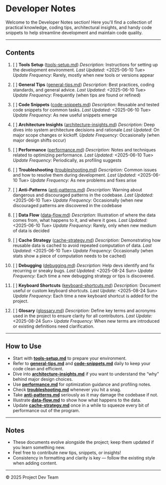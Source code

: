 <!--
START OF: docs/dev-notes/README.md
Purpose: This directory contains notes, tips, insights, and reusable resources for developers involved in this project.
Update Frequency: Update this README whenever new documents are added or existing ones get significant updates.
Location: docs/dev-notes/README.md
-->

# Developer Notes

Welcome to the Developer Notes section!
Here you'll find a collection of practical knowledge, coding tips, architectural insights, and handy code snippets to help streamline development and maintain code quality.

---

## Contents

1. [ ] **Tools Setup** ([tools-setup.md](tools-setup.md))
   _Description:_ Instructions for setting up the development environment.
   _Last Updated:_ <2025-06-10 Tue>
   _Update Frequency:_ Rarely, mostly when new tools or versions appear

2. [ ] **General Tips** ([general-tips.md](general-tips.md))
   _Description:_ Best practices, coding standards, and general advice.
   _Last Updated:_ <2025-06-10 Tue>
   _Update Frequency:_ Frequently (when tips are found or refined)

3. [ ] **Code Snippets** ([code-snippets.md](code-snippets.md))
   _Description:_ Reusable and tested code snippets for common tasks.
   _Last Updated:_ <2025-06-10 Tue>
   _Update Frequency:_ As new useful snippets emerge

4. [ ] **Architecture Insights** ([architecture-insights.md](architecture-insights.md))
   _Description:_ Deep dives into system architecture decisions and rationale
   _Last Updated:_ On major scope changes or kickoff.
   _Update Frequency:_ Occasionally (when major design shifts occur)

5. [ ] **Performance** ([performance.md](performance.md))
   _Description:_ Notes and techniques related to optimizing performance.
   _Last Updated:_ <2025-06-10 Tue>
   _Update Frequency:_ Periodically, as profiling suggests

6. [ ] **Troubleshooting** ([troubleshooting.md](troubleshooting.md))
   _Description:_ Common issues and how to resolve them during development.
   _Last Updated:_ <2025-06-10 Tue>
   _Update Frequency:_ As new problems and fixes arise

7. [ ] **Anti-Patterns** ([anti-patterns.md](anti-patterns.md))
   _Description:_ Warning about dangerous and discouraged patterns in the codebase.
   _Last Updated:_ <2025-06-10 Tue>
   _Update Frequency:_ Occasionally (when new discouraged patterns are discovered in the codebase

8. [ ] **Data Flow** ([data-flow.md](data-flow.md))
   _Description:_ Illustration of where the data comes from, what happens to it, and where it goes.
   _Last Updated:_ <2025-06-10 Tue>
   _Update Frequency:_ Rarely, only when new medium of data is decided

9. [ ] **Cache Strategy** ([cache-strategy.md](cache-strategy.md))
   _Description:_ Demonstrating how reusable data is cached to avoid repeated computation of data.
   _Last Updated:_ <2025-06-10 Tue>
   _Update Frequency:_ Occasionally (when stats show a piece of computation needs to be cached)

10. [ ] **Debugging** ([debugging.md](debugging.md))
   _Description:_ Help devs identify and fix recurring or sneaky bugs.
   _Last Updated:_ <2025-08-24 Sun>
   _Update Frequency:_ Each time a new debugging strategy or tips is discovered.
    
11. [ ] **Keyboard Shortcuts** ([keyboard-shortcuts.md](keyboard-shortcuts.md))
   _Description:_ Document useful or custom keyboard shortcuts.
   _Last Update:_ <2025-08-24 Sun>
   _Update Frequency:_ Each time a new keyboard shortcut is added for the project.

12. [ ] **Glosary** ([glossary.md](glossary.md))
   _Description:_ Define key terms and acronyms used in the project to ensure clarity for all contributors.
   _Last Update:_ <2025-08-24 Sun>
   _Update Frequency:_ When new terms are introduced or existing definitions need clarification.

---

## How to Use

- Start with **[tools-setup.md](tools-setup.md)** to prepare your environment.
- Refer to **[general-tips.md](general-tips.md)** and **[code-snippets.md](code-snippets.md)** daily to keep your code clean and efficient.
- Dive into **[architecture-insights.md](architecture-insights.md)** if you want to understand the “why” behind major design choices.
- Use **[performance.md](performance.md)** for optimization guidance and profiling notes.
- Check **[troubleshooting.md](troubleshooting.md)** whenever you hit a snag.
- Take **[anti-patterns.md](anti-patterns.md)** seriously as it may damage the codebase if not.
- Illustrate **[data-flow.md](data-flow.md)** to show how what happens to the data.
- Update **[cache-strategy.md](cache-strategy.md)** once in a while to squeeze every bit of performance out of the program.

---

## Notes

- These documents evolve alongside the project; keep them updated if you learn something new.
- Feel free to contribute new tips, snippets, or insights!
- Consistency in formatting and clarity is key — follow the existing style when adding content.

---

© 2025 Project Dev Team

<!-- END OF docs/dev-notes/README.md -->

